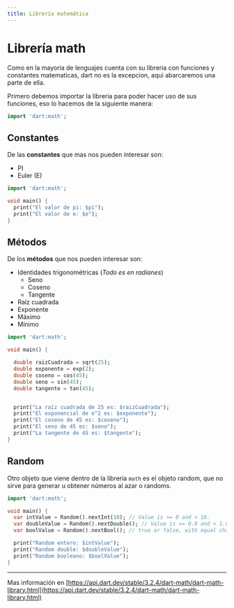 ```yaml
---
title: Librería matemática
---
```


# Librería math

Como en la mayoria de lenguajes cuenta con su libreria con funciones y constantes matematicas, dart no es la excepcion, aqui abarcaremos una parte de ella.

Primero debemos importar la libreria para poder hacer uso de sus funciones, eso lo hacemos de la siguiente manera:

```dart
import 'dart:math';
```

## Constantes

De las **constantes** que mas nos pueden interesar son:

- PI
- Euler (E)

```dart
import 'dart:math';

void main() {
  print("El valor de pi: $pi");
  print("El valor de e: $e");
}
```

## Métodos

De los **métodos** que nos pueden interesar son:

- Identidades trigonométricas (*Todo es en radianes*)
  - Seno
  - Coseno
  - Tangente
- Raíz cuadrada
- Exponente
- Máximo
- Mínimo

```dart
import 'dart:math';

void main() {

  double raizCuadrada = sqrt(25);
  double exponente = exp(2);
  double coseno = cos(45);
  double seno = sin(45);
  double tangente = tan(45);


  print("La raíz cuadrada de 25 es: $raizCuadrada");
  print("El exponencial de e^2 es: $exponente");
  print("El coseno de 45 es: $coseno");
  print("El seno de 45 es: $seno");
  print("La tangente de 45 es: $tangente");
}
```

## Random

Otro objeto que viene dentro de la librería `math` es el objeto random, que no sirve para generar u obtener números al azar o randoms.

```dart
import 'dart:math';

void main() {
  var intValue = Random().nextInt(10); // Value is >= 0 and < 10.
  var doubleValue = Random().nextDouble(); // Value is >= 0.0 and < 1.0.
  var boolValue = Random().nextBool(); // true or false, with equal chance.

  print("Random entero: $intValue");
  print("Random double: $doubleValue");
  print("Random booleano: $boolValue");
}

```

---

Mas información en [https://api.dart.dev/stable/3.2.4/dart-math/dart-math-library.html](https://api.dart.dev/stable/3.2.4/dart-math/dart-math-library.html)
